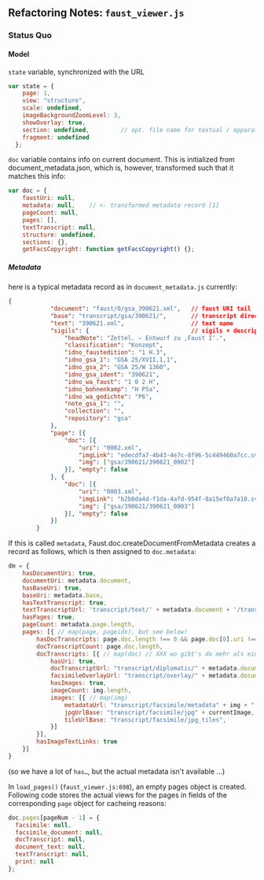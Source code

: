 ## Refactoring Notes: `faust_viewer.js`

### Status Quo

#### Model

`state` variable, synchronized with the URL

```js
var state = {
    page: 1,
    view: "structure",
    scale: undefined,
    imageBackgroundZoomLevel: 3,
    showOverlay: true,
    section: undefined,         // opt. file name for textual / apparatus view
    fragment: undefined
  };
```

`doc` variable contains info on current document. This is initialized from document_metadata.json, which is, however, 
transformed such that it matches this info:

```js
var doc = {
    faustUri: null,
    metadata: null,    // <- transformed metadata record [1]
    pageCount: null,
    pages: [],
    textTranscript: null,
    structure: undefined,
    sections: {},
    getFacsCopyright: function getFacsCopyright() {};
```


##### Metadata

here is a typical metadata record as in `document_metadata.js` currently:

```json
{
            "document": "faust/0/gsa_390621.xml",   // faust URI tail
            "base": "transcript/gsa/390621/",       // transcript directory
            "text": "390621.xml",                   // text name
            "sigils": {                             // sigils + description, used in the lists etc.
                "headNote": "Zettel. – Entwurf zu ‚Faust I‘.",  
                "classification": "Konzept",
                "idno_faustedition": "1 H.3",
                "idno_gsa_1": "GSA 25/XVII,1,1",
                "idno_gsa_2": "GSA 25/W 1360",
                "idno_gsa_ident": "390621",
                "idno_wa_faust": "1 0 2 H",
                "idno_bohnenkamp": "H P5a",
                "idno_wa_gedichte": "P6",
                "note_gsa_1": "",
                "collection": "",
                "repository": "gsa"
            },
            "page": [{
                "doc": [{
                    "uri": "0002.xml",
                    "imgLink": "edecdfa7-4b43-4e7c-8f96-5c449460a7cc.svg",
                    "img": ["gsa/390621/390621_0002"]
                }], "empty": false
            }, {
                "doc": [{
                    "uri": "0003.xml",
                    "imgLink": "b2b0da4d-f1da-4afd-954f-8a15ef0a7a18.svg",
                    "img": ["gsa/390621/390621_0003"]
                }], "empty": false
            }]
        }
```

If this is called `metadata`, Faust.doc.createDocumentFromMetadata creates a record as follows, which is then assigned to `doc.metadata`:

```js
dm = {
    hasDocumentUri: true,
    documentUri: metadata.document,
    hasBaseUri: true,
    baseUri: metadata.base,    
    hasTextTranscript: true,
    textTranscriptUrl: 'transcript/text/' + metadata.document + '/transcript.html', // probably not used!?
    hasPages: true,
    pageCount: metadata.page.length,
    pages: [{ // map(page, pageidx), but see below!
        hasDocTranscripts: page.doc.length !== 0 && page.doc[0].uri !== undefined,
        docTranscriptCount: page.doc.length,
        docTranscripts: [{ // map(doc) // XXX wo gibt's da mehr als eins?
            hasUri: true,
            docTranscriptUrl: "transcript/diplomatic/" + metadata.documentUri + "/page_" + (pageidx+1) + ".svg",
            facsimileOverlayUrl: "transcript/overlay/" + metadata.documentUri + "/page_" + (pageidx+1) + ".svg",
            hasImages: true,
            imageCount: img.length,
            images: [{ // map(img)
                metadataUrl: "transcript/facsimile/metadata" + img + ".json",
                jpgUrlBase: "transcript/facsimile/jpg" + currentImage,
                tileUrlBase: "transcript/facsimile/jpg_tiles",
            }]
        }],
        hasImageTextLinks: true 
    }]
}
```

(so we have a lot of `has…`, but the actual metadata isn't available …)

In `load_pages()` (`faust_viewer.js:698`), an empty pages object is created. Following code stores the actual views for
the pages in fields of the corresponding `page` object for cacheing reasons:

```js
doc.pages[pageNum - 1] = {
  facsimile: null,
  facsimile_document: null,
  docTranscript: null,
  document_text: null,
  textTranscript: null,
  print: null
};
```

